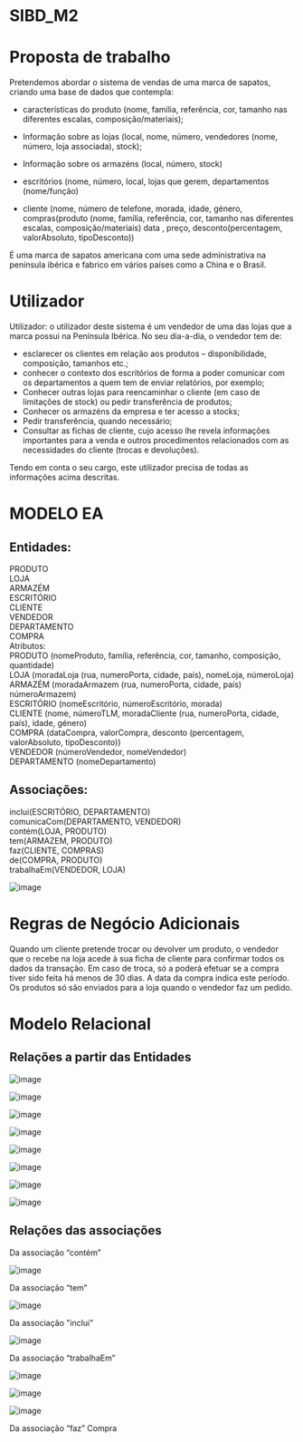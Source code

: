 # SIBD_M2
# Proposta de trabalho
Pretendemos abordar o sistema de vendas de uma marca de sapatos, criando uma base de dados que contempla:

- características do produto (nome, família, referência, cor, tamanho nas diferentes escalas, composição/materiais);

- Informação sobre as lojas (local, nome, número, vendedores (nome, número, loja associada), stock);

- Informação sobre os armazéns (local, número, stock)

- escritórios (nome, número, local, lojas que gerem, departamentos (nome/função)

- cliente (nome, número de telefone, morada, idade, género, compras(produto (nome, família, referência, cor, tamanho nas diferentes escalas, composição/materiais) data , preço, desconto(percentagem, valorAbsoluto, tipoDesconto))

É uma marca de sapatos americana com uma sede administrativa na península ibérica e fabrico em vários países como a China e o Brasil.

# Utilizador

Utilizador: o utilizador deste sistema é um vendedor de uma das lojas que a marca possui na Península Ibérica. No seu dia-a-dia, o vendedor tem de:
-	esclarecer os clientes em relação aos produtos – disponibilidade, composição, tamanhos etc.; 
-	conhecer o contexto dos escritórios de forma a poder comunicar com os departamentos a quem tem de enviar relatórios, por exemplo;
-	Conhecer outras lojas para reencaminhar o cliente (em caso de limitações de stock) ou pedir transferência de produtos;
-	Conhecer os armazéns da empresa e ter acesso a stocks;
-	Pedir transferência, quando necessário;
-	Consultar as fichas de cliente, cujo acesso lhe revela informações importantes para a venda e outros procedimentos relacionados com as necessidades do cliente (trocas e devoluções).   





Tendo em conta o seu cargo, este utilizador precisa de todas as informações acima descritas. 


# MODELO EA


## Entidades:   
PRODUTO  
LOJA    
ARMAZÉM  
ESCRITÓRIO  
CLIENTE   
VENDEDOR  
DEPARTAMENTO  
COMPRA  
Atributos:  
PRODUTO (nomeProduto, família, referência, cor, tamanho, composição, quantidade)  
LOJA (moradaLoja (rua, numeroPorta, cidade, país), nomeLoja, númeroLoja)  
ARMAZÉM (moradaArmazem (rua, numeroPorta, cidade, país) númeroArmazem)  
ESCRITÓRIO (nomeEscritório, númeroEscritório, morada)  
CLIENTE (nome, númeroTLM, moradaCliente (rua, numeroPorta, cidade, país), idade, género)  
COMPRA (dataCompra, valorCompra, desconto (percentagem, valorAbsoluto, tipoDesconto))  
VENDEDOR (númeroVendedor, nomeVendedor)  
DEPARTAMENTO (nomeDepartamento)  
## Associações:  

inclui(ESCRITÓRIO, DEPARTAMENTO)   
comunicaCom(DEPARTAMENTO, VENDEDOR)  
contém(LOJA, PRODUTO)  
tem(ARMAZEM, PRODUTO)  
faz(CLIENTE, COMPRAS)  
de(COMPRA, PRODUTO)  
trabalhaEm(VENDEDOR, LOJA)  

![image](https://user-images.githubusercontent.com/75800165/120381451-57878f80-c31a-11eb-89b7-d439064714a5.png)



# Regras de Negócio Adicionais

Quando um cliente pretende trocar ou devolver um produto, o vendedor que o recebe na loja acede à sua ficha de cliente para confirmar todos os dados da transação. 
Em caso de troca, só a poderá efetuar se a compra tiver sido feita há menos de 30 dias. A data da compra indica este período. 
Os produtos só são enviados para a loja quando o vendedor faz um pedido.

# Modelo Relacional

## Relações a partir das Entidades

![image](https://user-images.githubusercontent.com/75800165/120383000-3c1d8400-c31c-11eb-9d3b-84423134668c.png)

![image](https://user-images.githubusercontent.com/75800165/120383238-8e5ea500-c31c-11eb-973a-ec343f4903da.png)

![image](https://user-images.githubusercontent.com/75800165/120383374-b64e0880-c31c-11eb-930c-908c09820b32.png)

![image](https://user-images.githubusercontent.com/75800165/120383607-ff05c180-c31c-11eb-9afb-0c110ebf451d.png)

![image](https://user-images.githubusercontent.com/75800165/120392172-01b9e400-c328-11eb-8698-7a131de315f8.png)

![image](https://user-images.githubusercontent.com/75800165/120393243-80635100-c329-11eb-9245-16a8b7c359d6.png)

![image](https://user-images.githubusercontent.com/75800165/120393325-a38e0080-c329-11eb-93e3-61b09530d751.png)

![image](https://user-images.githubusercontent.com/75800165/120393409-cb7d6400-c329-11eb-8afe-5ca20c862c7b.png)

## Relações das associações

Da associação “contém”

![image](https://user-images.githubusercontent.com/75800165/120393577-0e3f3c00-c32a-11eb-84ce-8f5ccb6d7c97.png)

Da associação “tem”

![image](https://user-images.githubusercontent.com/75800165/120393940-ac330680-c32a-11eb-8c88-6e346b51a6af.png)

Da associação "inclui"

![image](https://user-images.githubusercontent.com/75800165/120394013-c4a32100-c32a-11eb-9d77-8a1e41bd15a5.png)

Da associação “trabalhaEm”

![image](https://user-images.githubusercontent.com/75800165/120394175-f916dd00-c32a-11eb-83f0-bd5a18fe83b5.png)

![image](https://user-images.githubusercontent.com/75800165/120394294-1fd51380-c32b-11eb-9ff3-8a9d599fdf4b.png)

![image](https://user-images.githubusercontent.com/75800165/120394448-5743c000-c32b-11eb-8510-d7c79ac8f70a.png)

Da associação  “faz” Compra
















